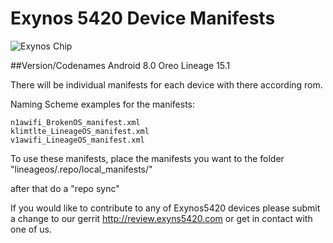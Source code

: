 # Exynos 5420 Device Manifests

![Exynos Chip](http://www.androidcentral.com/sites/androidcentral.com/files/postimages/9274/exynos-5-octa.jpg)

##Version/Codenames
Android 8.0 Oreo
Lineage 15.1

There will be individual manifests for each device with there according rom.

Naming Scheme examples for the manifests:

```
n1awifi_BrokenOS_manifest.xml
klimtlte_LineageOS_manifest.xml
v1awifi_LineageOS_manifest.xml

```

To use these manifests, place the manifests you want to the folder "lineageos/.repo/local_manifests/"

after that do a "repo sync"

If you would like to contribute to any of Exynos5420 devices please submit a change to our gerrit http://review.exyns5420.com or get in contact with one of us.
